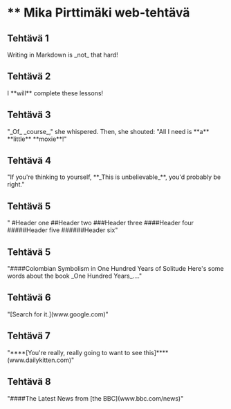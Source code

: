 <h1>** Mika Pirttimäki web-tehtävä</h1>

<h2>Tehtävä 1</h2>
<p>Writing in Markdown is _not_ that hard!</p>

<h2>Tehtävä 2</h2>
<p>I **will** complete these lessons!</p>

<h2>Tehtävä 3</h2>
<p>"_Of_ _course_," she whispered. Then, she shouted: "All I need is **a** **little** **moxie**!"</p>

<h2>Tehtävä 4</h2>
<p>"If you're thinking to yourself, **_This is unbelievable_**, you'd probably be right."</p>

<h2>Tehtävä 5</h2>
<p>"
#Header one
##Header two
###Header three
####Header four
#####Header five
######Header six"</p>

<h2>Tehtävä 5</h2>
<p>"####Colombian Symbolism in One Hundred Years of Solitude Here's some words about the book _One Hundred Years_...."</p>

<h2>Tehtävä 6</h2>
<p>"[Search for it.](www.google.com)"</p>

<h2>Tehtävä 7</h2>
<p>"****[You're really, really going to want to see this]****(www.dailykitten.com)"</p>

<h2>Tehtävä 8</h2>
<p>"####The Latest News from [the BBC](www.bbc.com/news)"</p>



